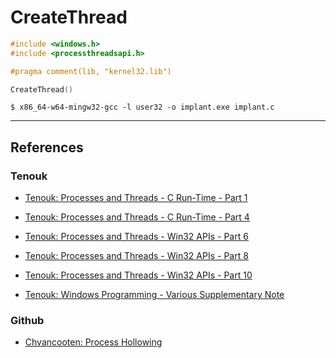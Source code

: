 # CreateThread

```c
#include <windows.h>
#include <processthreadsapi.h>

#pragma comment(lib, "kernel32.lib")

CreateThread()
```

```
$ x86_64-w64-mingw32-gcc -l user32 -o implant.exe implant.c
```

---
## References

### Tenouk

- [Tenouk: Processes and Threads - C Run-Time - Part 1](https://www.tenouk.com/ModuleR.html)

- [Tenouk: Processes and Threads - C Run-Time - Part 4](https://www.tenouk.com/ModuleS.html)

- [Tenouk: Processes and Threads - Win32 APIs - Part 6](https://www.tenouk.com/ModuleU.html)

- [Tenouk: Processes and Threads - Win32 APIs - Part 8](https://www.tenouk.com/ModuleU2.html)

- [Tenouk: Processes and Threads - Win32 APIs - Part 10](https://www.tenouk.com/ModuleU4.html)

- [Tenouk: Windows Programming - Various Supplementary Note](https://www.tenouk.com/cddeefunction2.html)

### Github

- [Chvancooten: Process Hollowing](https://github.com/chvancooten/OSEP-Code-Snippets/tree/main/Shellcode%20Process%20Hollowing)